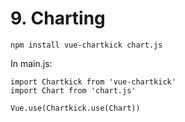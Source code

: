 # 9. Charting

`npm install vue-chartkick chart.js`

In main.js:

```
import Chartkick from 'vue-chartkick'
import Chart from 'chart.js'

Vue.use(Chartkick.use(Chart))
```
